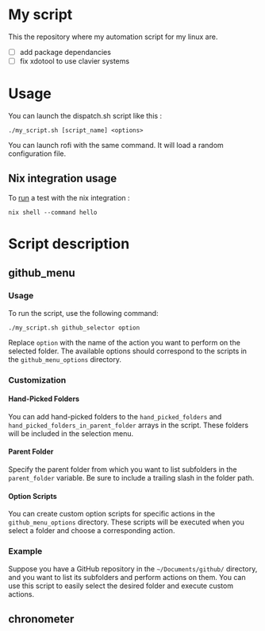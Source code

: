 # My script

This the repository where my automation script for my linux are.

* [ ] add package dependancies
* [ ] fix xdotool to use clavier systems

# Usage

You can launch the dispatch.sh script like this :

```shell
./my_script.sh [script_name] <options>
```

You can launch rofi with the same command. It will load a random configuration file.

## Nix integration usage

To [run](https://www.tweag.io/blog/2020-05-25-flakes/) a test with the nix integration :

```shell
nix shell --command hello
```

# Script description

## github_menu

### Usage

To run the script, use the following command:

```shell
./my_script.sh github_selector option
```

Replace `option` with the name of the action you want to perform on the selected folder. The available options should correspond to the scripts in the `github_menu_options` directory.

### Customization

#### Hand-Picked Folders

You can add hand-picked folders to the `hand_picked_folders` and `hand_picked_folders_in_parent_folder` arrays in the script. These folders will be included in the selection menu.

#### Parent Folder

Specify the parent folder from which you want to list subfolders in the `parent_folder` variable. Be sure to include a trailing slash in the folder path.

#### Option Scripts

You can create custom option scripts for specific actions in the `github_menu_options` directory. These scripts will be executed when you select a folder and choose a corresponding action.

### Example

Suppose you have a GitHub repository in the `~/Documents/github/` directory, and you want to list its subfolders and perform actions on them. You can use this script to easily select the desired folder and execute custom actions.

## chronometer
